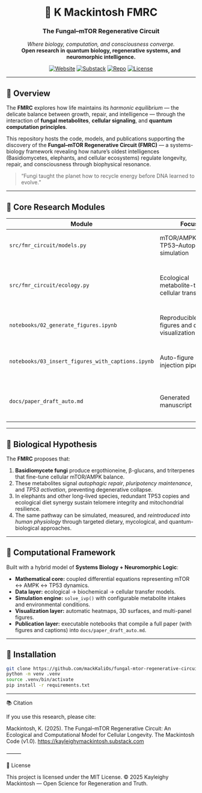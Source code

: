<h1 align="center">🌿 K Mackintosh FMRC</h1>
<h3 align="center">The Fungal–mTOR Regenerative Circuit</h3>
<p align="center">
  <em>Where biology, computation, and consciousness converge.</em><br>
  <strong>Open research in quantum biology, regenerative systems, and neuromorphic intelligence.</strong>
</p>

<p align="center">
  <a href="https://mackintoshenterprises.com"><img alt="Website" src="https://img.shields.io/badge/Site-mackintoshenterprises.com-1abc9c?style=flat&logo=world&logoColor=white"/></a>
  <a href="https://kayleighymackintosh.substack.com"><img alt="Substack" src="https://img.shields.io/badge/Journal-Substack-orange?style=flat&logo=substack"/></a>
  <a href="https://github.com/mackKaliOs/fungal-mtor-regenerative-circuit"><img alt="Repo" src="https://img.shields.io/badge/Repo-fungal--mtor--circuit-blueviolet?style=flat&logo=github"/></a>
  <a href="LICENSE"><img alt="License" src="https://img.shields.io/badge/License-MIT-yellow.svg"/></a>
</p>

---

## 🧬 Overview

The **FMRC** explores how life maintains its *harmonic equilibrium* — the delicate balance between growth, repair, and intelligence — through the interaction of **fungal metabolites**, **cellular signaling**, and **quantum computation principles**.

This repository hosts the code, models, and publications supporting the discovery of the **Fungal–mTOR Regenerative Circuit (FMRC)** — a systems-biology framework revealing how nature’s oldest intelligences (Basidiomycetes, elephants, and cellular ecosystems) regulate longevity, repair, and consciousness through biophysical resonance.

> “Fungi taught the planet how to recycle energy before DNA learned to evolve.”

---

## 🔬 Core Research Modules

| Module | Focus | Key Output |
|--------|--------|------------|
| `src/fmr_circuit/models.py` | mTOR/AMPK/SIRT1–TP53–Autophagy simulation | ODE-based cellular feedback model |
| `src/fmr_circuit/ecology.py` | Ecological metabolite-to-cellular transfer | PK bridge from environment to intracellular levels |
| `notebooks/02_generate_figures.ipynb` | Reproducible figures and data visualization | Publication-ready images and tables |
| `notebooks/03_insert_figures_with_captions.ipynb` | Auto-figure injection pipeline | Markdown-ready papers with embedded figures |
| `docs/paper_draft_auto.md` | Generated manuscript | Version-controlled paper with embedded visuals |

---

## 🧫 Biological Hypothesis

The **FMRC** proposes that:

1. **Basidiomycete fungi** produce ergothioneine, β-glucans, and triterpenes that fine-tune cellular mTOR/AMPK balance.  
2. These metabolites signal *autophagic repair*, *pluripotency maintenance*, and *TP53 activation*, preventing degenerative collapse.  
3. In elephants and other long-lived species, redundant TP53 copies and ecological diet synergy sustain telomere integrity and mitochondrial resilience.  
4. The same pathway can be simulated, measured, and *reintroduced into human physiology* through targeted dietary, mycological, and quantum-biological approaches.

---

## 🧠 Computational Framework

Built with a hybrid model of **Systems Biology + Neuromorphic Logic**:

- **Mathematical core:** coupled differential equations representing mTOR ↔ AMPK ↔ TP53 dynamics.  
- **Data layer:** ecological → biochemical → cellular transfer models.  
- **Simulation engine:** `solve_ivp()` with configurable metabolite intakes and environmental conditions.  
- **Visualization layer:** automatic heatmaps, 3D surfaces, and multi-panel figures.  
- **Publication layer:** executable notebooks that compile a full paper (with figures and captions) into `docs/paper_draft_auto.md`.

---

## 🧩 Installation

```bash
git clone https://github.com/mackKaliOs/fungal-mtor-regenerative-circuit/tree/main
python -m venv .venv
source .venv/bin/activate
pip install -r requirements.txt
```

---

📚 Citation

If you use this research, please cite:

Mackintosh, K. (2025). The Fungal–mTOR Regenerative Circuit: An Ecological and Computational Model for Cellular Longevity.
The Mackintosh Code (v1.0). https://kayleighymackintosh.substack.com

⸻

🌿 License

This project is licensed under the MIT License.
© 2025 Kayleighy Mackintosh — Open Science for Regeneration and Truth.
